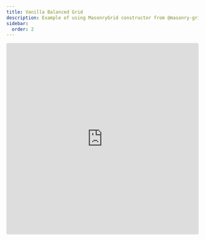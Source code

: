 ```yaml
---
title: Vanilla Balanced Grid
description: Example of using MasonryGrid constructor from @masonry-grid/vanilla
sidebar:
  order: 2
---
```


<iframe
  src="https://stackblitz.com/github/TrigenSoftware/masonry-grid/tree/main/examples/vanilla-balanced?embed=1&file=main.js&view=preview"
  style="width: 100%; height: 500px; border: 0; border-radius: 4px; overflow: hidden;"
  title="Masonry Grid - Vanilla Balanced Example"
  allow="accelerometer; ambient-light-sensor; camera; encrypted-media; geolocation; gyroscope; hid; microphone; midi; payment; usb; vr; xr-spatial-tracking"
  sandbox="allow-forms allow-modals allow-popups allow-presentation allow-same-origin allow-scripts"
></iframe>
